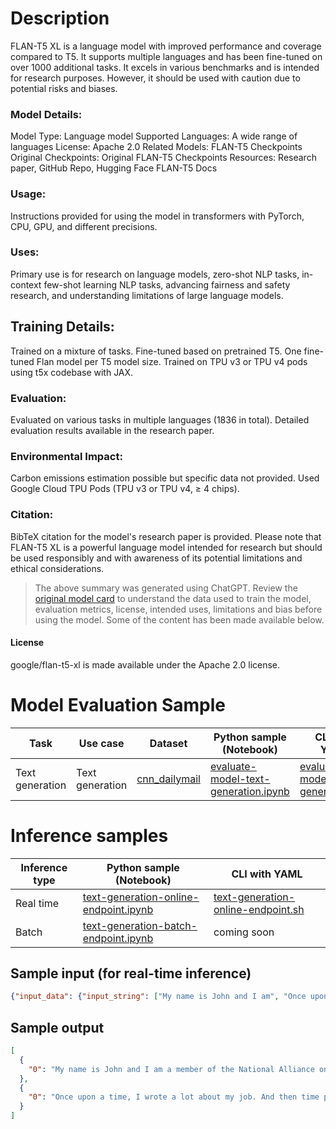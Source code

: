 # Description
FLAN-T5 XL is a language model with improved performance and coverage compared to T5. It supports multiple languages and has been fine-tuned on over 1000 additional tasks. It excels in various benchmarks and is intended for research purposes. However, it should be used with caution due to potential risks and biases.

### Model Details:

Model Type: Language model
Supported Languages: A wide range of languages
License: Apache 2.0
Related Models: FLAN-T5 Checkpoints
Original Checkpoints: Original FLAN-T5 Checkpoints
Resources: Research paper, GitHub Repo, Hugging Face FLAN-T5 Docs

### Usage:

Instructions provided for using the model in transformers with PyTorch, CPU, GPU, and different precisions.

### Uses:

Primary use is for research on language models, zero-shot NLP tasks, in-context few-shot learning NLP tasks, advancing fairness and safety research, and understanding limitations of large language models.


## Training Details:

Trained on a mixture of tasks.
Fine-tuned based on pretrained T5.
One fine-tuned Flan model per T5 model size.
Trained on TPU v3 or TPU v4 pods using t5x codebase with JAX.

### Evaluation:

Evaluated on various tasks in multiple languages (1836 in total).
Detailed evaluation results available in the research paper.


### Environmental Impact:

Carbon emissions estimation possible but specific data not provided.
Used Google Cloud TPU Pods (TPU v3 or TPU v4, ≥ 4 chips).


### Citation:

BibTeX citation for the model's research paper is provided.
Please note that FLAN-T5 XL is a powerful language model intended for research but should be used responsibly and with awareness of its potential limitations and ethical considerations.


> The above summary was generated using ChatGPT. Review the <a href="https://huggingface.co/google/flan-t5-xl" target="_blank">original model card</a> to understand the data used to train the model, evaluation metrics, license, intended uses, limitations and bias before using the model. Some of the content has been made available below.

#### License

google/flan-t5-xl is made available under the Apache 2.0 license.

# Model Evaluation Sample

Task| Use case| Dataset| Python sample (Notebook)| CLI with YAML
|--|--|--|--|--|
Text generation | Text generation | <a href="https://huggingface.co/datasets/cnn_dailymail" target="_blank"> cnn_dailymail </a> | <a href="https://aka.ms/azureml-eval-sdk-text-generation/" target="_blank">evaluate-model-text-generation.ipynb</a> | <a href="https://aka.ms/azureml-eval-cli-text-generation/" target="_blank">evaluate-model-text-generation.yml</a>

# Inference samples

Inference type|Python sample (Notebook)|CLI with YAML
|--|--|--|
Real time|<a href="https://aka.ms/azureml-infer-online-sdk-text-generation" target="_blank">text-generation-online-endpoint.ipynb</a>|<a href="https://aka.ms/azureml-infer-online-cli-text-generation" target="_blank">text-generation-online-endpoint.sh</a>
Batch |<a href="https://aka.ms/azureml-infer-batch-sdk-text-generation" target="_blank">text-generation-batch-endpoint.ipynb</a>| coming soon

## Sample input (for real-time inference)

```json
{"input_data": {"input_string": ["My name is John and I am", "Once upon a time,"], "parameters": {"max_new_tokens":100, "do_sample":true}}}
```

## Sample output
```json
[
  {
    "0": "My name is John and I am a member of the National Alliance on Mental Illness (NAMI) and I want to help those who are in need."
  },
  {
    "0": "Once upon a time, I wrote a lot about my job. And then time passed very fast and I got married and quit my job to become a homemaker. I still write about work and career, but, well, from a different angle now.\n\nA new job was not something I was particularly stoked to hear about in October last year. I had just started feeling like my routine now as a full-time mom to Aryan was beginning to go to some sort of normal. My body was no"
  }
]
```